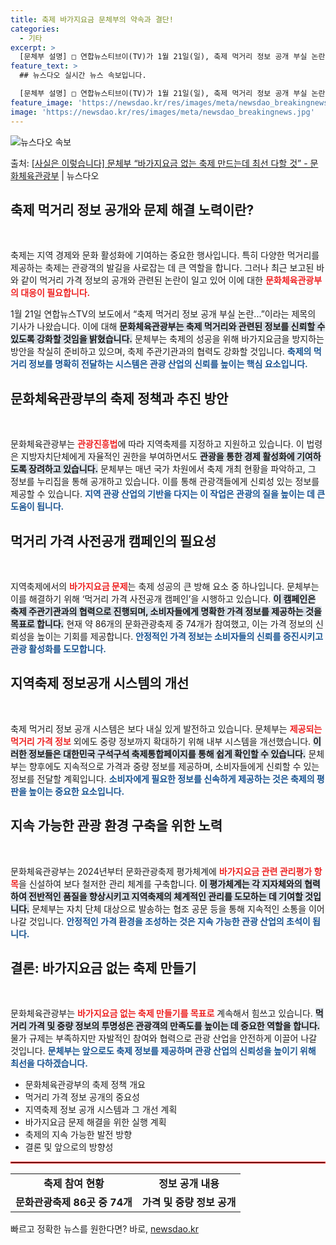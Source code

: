 ```yaml
---
title: 축제 바가지요금 문체부의 약속과 결단!
categories:
  - 기타
excerpt: >
  [문체부 설명] □ 연합뉴스티브이(TV)가 1월 21일(일), 축제 먹거리 정보 공개 부실 논란바가지요금 재…
feature_text: >
  ## 뉴스다오 실시간 뉴스 속보입니다.

  [문체부 설명] □ 연합뉴스티브이(TV)가 1월 21일(일), 축제 먹거리 정보 공개 부실 논란바가지요금 재…
feature_image: 'https://newsdao.kr/res/images/meta/newsdao_breakingnews.jpg'
image: 'https://newsdao.kr/res/images/meta/newsdao_breakingnews.jpg'
---
```


![뉴스다오 속보](https://newsdao.kr/res/images/meta/newsdao_breakingnews.jpg)

<p>출처: <a href="https://newsdao.kr/3057" rel="dofollow">[사실은 이렇습니다] 문체부 “바가지요금 없는 축제 만드는데 최선 다할 것” - 문화체육관광부</a> | 뉴스다오</p>

<h2 data-ke-size="size26">축제 먹거리 정보 공개와 문제 해결 노력이란?</h2>

<p data-ke-size="size16">&nbsp;</p>

축제는 지역 경제와 문화 활성화에 기여하는 중요한 행사입니다. 특히 다양한 먹거리를 제공하는 축제는 관광객의 발길을 사로잡는 데 큰 역할을 합니다. 그러나 최근 보고된 바와 같이 먹거리 가격 정보의 공개와 관련된 논란이 일고 있어 이에 대한 <b><span style="color: #ee2323;">문화체육관광부의 대응이 필요합니다.</span></b>  

<p data-ke-size="size16">1월 21일 연합뉴스TV의 보도에서 “축제 먹거리 정보 공개 부실 논란...”이라는 제목의 기사가 나왔습니다. 이에 대해 <b><span style="background-color: #21538527;">문화체육관광부는 축제 먹거리와 관련된 정보를 신뢰할 수 있도록 강화할 것임을 밝혔습니다.</span></b> 문체부는 축제의 성공을 위해 바가지요금을 방지하는 방안을 착실히 준비하고 있으며, 축제 주관기관과의 협력도 강화할 것입니다. <b><span style="color: #1a5490;">축제의 먹거리 정보를 명확히 전달하는 시스템은 관광 산업의 신뢰를 높이는 핵심 요소입니다.</span></b></p>

<h2 data-ke-size="size26">문화체육관광부의 축제 정책과 추진 방안</h2>

<p data-ke-size="size16">&nbsp;</p>

문화체육관광부는 <b><span style="color: #ee2323;">관광진흥법</span></b>에 따라 지역축제를 지정하고 지원하고 있습니다. 이 법령은 지방자치단체에게 자율적인 권한을 부여하면서도 <b><span style="background-color: #21538527;">관광을 통한 경제 활성화에 기여하도록 장려하고 있습니다.</span></b> 문체부는 매년 국가 차원에서 축제 개최 현황을 파악하고, 그 정보를 누리집을 통해 공개하고 있습니다. 이를 통해 관광객들에게 신뢰성 있는 정보를 제공할 수 있습니다. <b><span style="color: #1a5490;">지역 관광 산업의 기반을 다지는 이 작업은 관광의 질을 높이는 데 큰 도움이 됩니다.</span></b>

<h2 data-ke-size="size26">먹거리 가격 사전공개 캠페인의 필요성</h2>

<p data-ke-size="size16">&nbsp;</p>

지역축제에서의 <b><span style="color: #ee2323;">바가지요금 문제</span></b>는 축제 성공의 큰 방해 요소 중 하나입니다. 문체부는 이를 해결하기 위해 ‘먹거리 가격 사전공개 캠페인’을 시행하고 있습니다. <b><span style="background-color: #21538527;">이 캠페인은 축제 주관기관과의 협력으로 진행되며, 소비자들에게 명확한 가격 정보를 제공하는 것을 목표로 합니다.</span></b> 현재 약 86개의 문화관광축제 중 74개가 참여했고, 이는 가격 정보의 신뢰성을 높이는 기회를 제공합니다. <b><span style="color: #1a5490;">안정적인 가격 정보는 소비자들의 신뢰를 증진시키고 관광 활성화를 도모합니다.</span></b>

<h2 data-ke-size="size26">지역축제 정보공개 시스템의 개선</h2>

<p data-ke-size="size16">&nbsp;</p>

축제 먹거리 정보 공개 시스템은 보다 내실 있게 발전하고 있습니다. 문체부는 <b><span style="color: #ee2323;">제공되는 먹거리 가격 정보</span></b> 외에도 중량 정보까지 확대하기 위해 내부 시스템을 개선했습니다. <b><span style="background-color: #21538527;">이러한 정보들은 대한민국 구석구석 축제통합페이지를 통해 쉽게 확인할 수 있습니다.</span></b> 문체부는 향후에도 지속적으로 가격과 중량 정보를 제공하며, 소비자들에게 신뢰할 수 있는 정보를 전달할 계획입니다. <b><span style="color: #1a5490;">소비자에게 필요한 정보를 신속하게 제공하는 것은 축제의 평판을 높이는 중요한 요소입니다.</span></b>

<h2 data-ke-size="size26">지속 가능한 관광 환경 구축을 위한 노력</h2>

<p data-ke-size="size16">&nbsp;</p>

문화체육관광부는 2024년부터 문화관광축제 평가체계에 <b><span style="color: #ee2323;">바가지요금 관련 관리평가 항목</span></b>을 신설하여 보다 철저한 관리 체계를 구축합니다. <b><span style="background-color: #21538527;">이 평가체계는 각 지자체와의 협력하여 전반적인 품질을 향상시키고 지역축제의 체계적인 관리를 도모하는 데 기여할 것입니다.</span></b> 문체부는 자치 단체 대상으로 발송하는 협조 공문 등을 통해 지속적인 소통을 이어나갈 것입니다. <b><span style="color: #1a5490;">안정적인 가격 환경을 조성하는 것은 지속 가능한 관광 산업의 초석이 됩니다.</span></b>

<h2 data-ke-size="size26">결론: 바가지요금 없는 축제 만들기</h2>

<p data-ke-size="size16">&nbsp;</p>

문화체육관광부는 <b><span style="color: #ee2323;">바가지요금 없는 축제 만들기를 목표로</span></b> 계속해서 힘쓰고 있습니다. <b><span style="background-color: #21538527;">먹거리 가격 및 중량 정보의 투명성은 관광객의 만족도를 높이는 데 중요한 역할을 합니다.</span></b> 물가 규제는 부족하지만 자발적인 참여와 협력으로 관광 산업을 안전하게 이끌어 나갈 것입니다. <b><span style="color: #1a5490;">문체부는 앞으로도 축제 정보를 제공하며 관광 산업의 신뢰성을 높이기 위해 최선을 다하겠습니다.</span></b>   

<p data-ke-size="size16"></p>

<ul>
    <li>문화체육관광부의 축제 정책 개요</li>
    <li>먹거리 가격 정보 공개의 중요성</li>
    <li>지역축제 정보 공개 시스템과 그 개선 계획</li>
    <li>바가지요금 문제 해결을 위한 실행 계획</li>
    <li>축제의 지속 가능한 발전 방향</li>
    <li>결론 및 앞으로의 방향성</li>
</ul>

<hr style="border: 1px solid #ee2323;">

<table style="width: 100%; border-collapse: collapse;">
    <tr>
        <td style="text-align: center; height: 17px;"><b>축제 참여 현황</b></td>
        <td style="text-align: center; height: 17px;"><b>정보 공개 내용</b></td>
    </tr>
    <tr>
        <td style="text-align: center; height: 17px;"><b>문화관광축제 86곳 중 74개</b></td>
        <td style="text-align: center; height: 17px;"><b>가격 및 중량 정보 공개</b></td>
    </tr>
</table>

<p data-ke-size="size16"></p> 

빠르고 정확한 뉴스를 원한다면? 바로, <a href="https://newsdao.kr" rel="dofollow">newsdao.kr</a>


